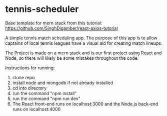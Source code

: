 # tennis-scheduler
Base template for mern stack from this tutorial: 
https://github.com/SinghDigamber/react-axios-tutorial

A simple tennis match scheduling app.
The purpose of this app is to allow captains of local tennis leagues have a visual aid for creating match lineups.

The Project is made on a mern stack and is our first project using React and Node, so there will likely be some mistakes throughout the code.

Instructions for running:
1) clone repo
2) install node and mongodb if not already installed
3) cd into directory
4) run the command "npm install"
5) run the command "npm run dev"
6) The React front-end runs on localhost:3000 and the Node.js back-end runs on localhost:4000
